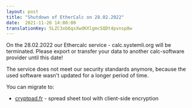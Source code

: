 ```yaml
---
layout: post
title: "Shutdown of EtherCalc on 28.02.2022"
date:  2021-11-26 14:00:00
translationKey: 5LZC3xb6qsXwdKXlgmcSQDt4pvnsp8w
---
```

On the 28.02.2022 our Ethercalc service - calc.systemli.org will be terminated.
Please export or transfer your data to another calc-software provider until this date!

The service does not meet our security standards anymore, because the used software
wasn't updated for a longer period of time.

You can migrate to:

* [cryptpad.fr](https://cryptpad.fr/) - spread sheet tool with client-side encryption